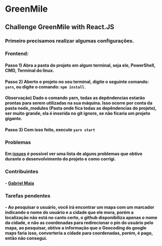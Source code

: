 # GreenMile
## Challenge GreenMile with React.JS

### Primeiro precisamos realizar algumas configurações.

### Frontend:
#### Passo 1) Abra a pasta do projeto em algum terminal, seja ele, PowerShell, CMD, Terminal do linux.
#### Passo 2) Aberto o projeto no seu terminal, digite o seguinte comando: ```yarn```, ou digite o comando: ```npm install```.
#### Observação) Dado o comando yarn, todas as depêndencias estarão prontas para serem utilizadas na sua máquina. Isso ocorre por conta da pasta node_modules (Pasta onde fica todas as depêndencias do projeto), ser muito grande, ela é inserida no git ignore, se não ficaria um projeto gigante.
#### Passo 3) Com isso feito, execute ```yarn start```


### Problemas
#### Em [issues]() é possível ver uma lista de alguns problemas que obtive durante o desenvolvimento do projeto e como corrigi.

### Contribuintes
#### - [Gabriel Maia](https://github.com/Gabrielsbu)

### Tarefas pendentes

#### - Ao pesquisar o usuário, você irá encontrar um mapa com um marcador indicando o nome do usuário e a cidade que ele mora, porém a localização não está no canto certo, o github disponibiliza apenas o nome da cidade, e não as coordenadas para redirecionar o pin do usuário pelo mapa, ao pesquisar, obtive a informação que o Geocoding do google maps faria isso, converteria a cidade para coordenadas, porém, é pago, então não consegui. 

